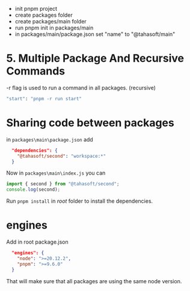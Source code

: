 - init pnpm project
- create packages folder
- create packages/main folder
- run pnpm init in packages/main
- in packages/main/package.json set "name" to "@tahasoft/main"

# 5. Multiple Package And Recursive Commands

-r flag is used to run a command in all packages. (recursive)

```bash
"start": "pnpm -r run start"
```

# Sharing code between packages

in `packages\main\package.json` add

```json
  "dependencies": {
    "@tahasoft/second": "workspace:*"
  }
```

Now in `packages\main\index.js` you can

```ts
import { second } from "@tahasoft/second";
console.log(second);
```

Run `pnpm install` in _root_ folder to install the dependencies.

# engines

Add in root package.json

```json
  "engines": {
    "node": ">=20.12.2",
    "pnpm": ">=9.6.0"
  }
```

That will make sure that all packages are using the same node version.
